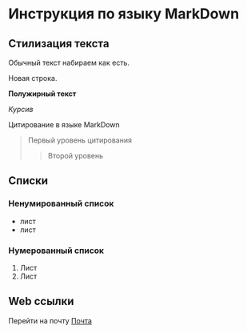 # Инструкция по языку MarkDown

## Стилизация текста

Обычный текст набираем как есть.

Новая строка.

**Полужирный текст**

*Курсив*

Цитирование в языке MarkDown
>Первый уровень цитирования
>>Второй уровень

## Списки
### Ненумированный список
* лист
* лист

### Нумерованный список
1. Лист
2. Лист

## Web ccылки
Перейти на почту [Почта](https://mail.ru/ "нажмите на ссылку")